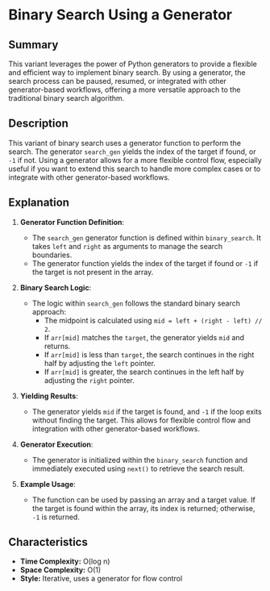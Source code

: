 # Binary Search Using a Generator

## Summary

This variant leverages the power of Python generators to provide a flexible and efficient way to implement binary search. By using a generator, the search process can be paused, resumed, or integrated with other generator-based workflows, offering a more versatile approach to the traditional binary search algorithm.

## Description

This variant of binary search uses a generator function to perform the search. The generator `search_gen` yields the index of the target if found, or `-1` if not. Using a generator allows for a more flexible control flow, especially useful if you want to extend this search to handle more complex cases or to integrate with other generator-based workflows.

## Explanation

1. **Generator Function Definition**:
   - The `search_gen` generator function is defined within `binary_search`. It takes `left` and `right` as arguments to manage the search boundaries.
   - The generator function yields the index of the target if found or `-1` if the target is not present in the array.

2. **Binary Search Logic**:
   - The logic within `search_gen` follows the standard binary search approach:
     - The midpoint is calculated using `mid = left + (right - left) // 2`.
     - If `arr[mid]` matches the `target`, the generator yields `mid` and returns.
     - If `arr[mid]` is less than `target`, the search continues in the right half by adjusting the `left` pointer.
     - If `arr[mid]` is greater, the search continues in the left half by adjusting the `right` pointer.

3. **Yielding Results**:
   - The generator yields `mid` if the target is found, and `-1` if the loop exits without finding the target. This allows for flexible control flow and integration with other generator-based workflows.

4. **Generator Execution**:
   - The generator is initialized within the `binary_search` function and immediately executed using `next()` to retrieve the search result.

5. **Example Usage**:
   - The function can be used by passing an array and a target value. If the target is found within the array, its index is returned; otherwise, `-1` is returned.

## Characteristics

- **Time Complexity:** O(log n)
- **Space Complexity:** O(1)
- **Style:** Iterative, uses a generator for flow control

